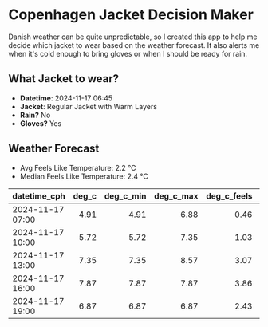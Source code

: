 
# Copenhagen Jacket Decision Maker

Danish weather can be quite unpredictable, so I created this app to help me decide which jacket to wear based on the weather forecast. 
It also alerts me when it's cold enough to bring gloves or when I should be ready for rain.

## What Jacket to wear?

- **Datetime**: 2024-11-17 06:45
- **Jacket**: Regular Jacket with Warm Layers
- **Rain?** No
- **Gloves?** Yes

## Weather Forecast
- Avg Feels Like Temperature: 2.2 °C
- Median Feels Like Temperature: 2.4 °C

| datetime_cph     |   deg_c |   deg_c_min |   deg_c_max |   deg_c_feels | weather   | wind   | rain   |
|:-----------------|--------:|------------:|------------:|--------------:|:----------|:-------|:-------|
| 2024-11-17 07:00 |    4.91 |        4.91 |        6.88 |          0.46 | Clouds    | High   | None   |
| 2024-11-17 10:00 |    5.72 |        5.72 |        7.35 |          1.03 | Clouds    | High   | None   |
| 2024-11-17 13:00 |    7.35 |        7.35 |        8.57 |          3.07 | Clouds    | High   | None   |
| 2024-11-17 16:00 |    7.87 |        7.87 |        7.87 |          3.86 | Clouds    | High   | None   |
| 2024-11-17 19:00 |    6.87 |        6.87 |        6.87 |          2.43 | Clouds    | High   | None   |
        